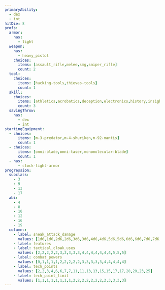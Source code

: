 ```yaml
---
primaryAbility:
  - dex
  - int
hitDie: 8
profs:
  armor:
    has:
      - light
  weapon:
    has:
      - heavy_pistol
    choices:
      items: [assault_rifle,melee,smg,sniper_rifle]
      count: 2
  tool:
    choices:
      items: [hacking-tools,thieves-tools]
      count: 1
  skill:
    choices:
      items: [athletics,acrobatics,deception,electronics,history,insight,investigation,perception,persuasion,sleight-of-hand,stealth,vehicle-handling]
      count: 3
  savingThrow:
    has:
      - dex
      - int
startingEquipment:
  - choices:
      items: [m-3-predator,m-4-shuriken,m-92-mantis]
      count: 1
  - choices:
      items: [omni-blade,omni-taser,monomolecular-blade]
      count: 1
  - has:
      - stock-light-armor
progression:
  subclass:
    - 3
    - 9
    - 13
    - 17
  abi:
    - 4
    - 8
    - 10
    - 12
    - 16
    - 19
  columns:
    - label: sneak_attack_damage
      values: [1d6,1d6,2d6,2d6,3d6,3d6,4d6,4d6,5d6,5d6,6d6,6d6,7d6,7d6,8d6,8d6,9d6,9d6,10d6,10d6]
    - label: features
    - label: tactical_cloak_uses
      values: [2,2,2,2,2,3,3,3,3,3,4,4,4,4,4,4,4,5,5,5]
    - label: combat_powers
      values: [0,1,1,1,1,2,2,2,2,2,3,3,3,3,3,4,4,4,4,4]
    - label: tech_points
      values: [2,2,3,4,6,6,7,7,11,11,13,13,15,15,17,17,20,20,23,25]
    - label: tech_point_limit
      values: [1,1,1,1,1,1,1,1,2,2,2,2,2,2,2,2,3,3,3,3]
---
```

